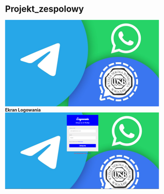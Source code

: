 # Projekt_zespolowy
![alt text](https://github.com/JakubTynski/Projekt_zespolowy/blob/main/images/image1.jpg?raw=true)
<b> Ekran Logowania </b>
![alt text](https://github.com/JakubTynski/Projekt_zespolowy/blob/main/images/1.png?raw=true)
